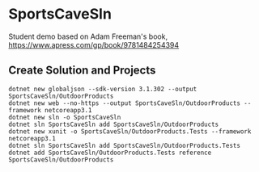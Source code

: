 # SportsCaveSln
Student demo based on Adam Freeman's book, https://www.apress.com/gp/book/9781484254394

## Create Solution and Projects
    dotnet new globaljson --sdk-version 3.1.302 --output SportsCaveSln/OutdoorProducts
    dotnet new web --no-https --output SportsCaveSln/OutdoorProducts --framework netcoreapp3.1
    dotnet new sln -o SportsCaveSln
    dotnet sln SportsCaveSln add SportsCaveSln/OutdoorProducts 
    dotnet new xunit -o SportsCaveSln/OutdoorProducts.Tests --framework netcoreapp3.1
    dotnet sln SportsCaveSln add SportsCaveSln/OutdoorProducts.Tests 
    dotnet add SportsCaveSln/OutdoorProducts.Tests reference SportsCaveSln/OutdoorProducts
